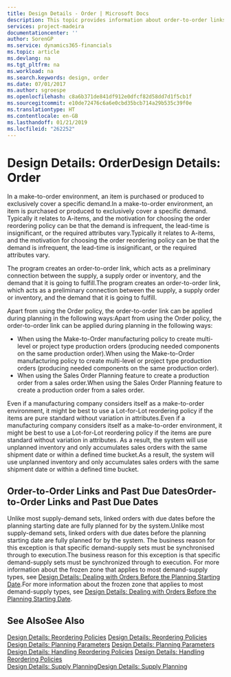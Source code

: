 ```yaml
---
title: Design Details - Order | Microsoft Docs
description: This topic provides information about order-to-order links in a make-to-order environment.
services: project-madeira
documentationcenter: ''
author: SorenGP
ms.service: dynamics365-financials
ms.topic: article
ms.devlang: na
ms.tgt_pltfrm: na
ms.workload: na
ms.search.keywords: design, order
ms.date: 07/01/2017
ms.author: sgroespe
ms.openlocfilehash: c8a6b371de841df912e0dfcf82d58dd7d1f5cb1f
ms.sourcegitcommit: e10de72476c6a6e0cbd35bcb714a29b535c39f0e
ms.translationtype: HT
ms.contentlocale: en-GB
ms.lasthandoff: 01/21/2019
ms.locfileid: "262252"
---
```

# <a name="design-details-order"></a><span data-ttu-id="dc763-103">Design Details: Order</span><span class="sxs-lookup"><span data-stu-id="dc763-103">Design Details: Order</span></span>
<span data-ttu-id="dc763-104">In a make-to-order environment, an item is purchased or produced to exclusively cover a specific demand.</span><span class="sxs-lookup"><span data-stu-id="dc763-104">In a make-to-order environment, an item is purchased or produced to exclusively cover a specific demand.</span></span> <span data-ttu-id="dc763-105">Typically it relates to A-items, and the motivation for choosing the order reordering policy can be that the demand is infrequent, the lead-time is insignificant, or the required attributes vary.</span><span class="sxs-lookup"><span data-stu-id="dc763-105">Typically it relates to A-items, and the motivation for choosing the order reordering policy can be that the demand is infrequent, the lead-time is insignificant, or the required attributes vary.</span></span>  
  
<span data-ttu-id="dc763-106">The program creates an order-to-order link, which acts as a preliminary connection between the supply, a supply order or inventory, and the demand that it is going to fulfill.</span><span class="sxs-lookup"><span data-stu-id="dc763-106">The program creates an order-to-order link, which acts as a preliminary connection between the supply, a supply order or inventory, and the demand that it is going to fulfill.</span></span>  
  
<span data-ttu-id="dc763-107">Apart from using the Order policy, the order-to-order link can be applied during planning in the following ways:</span><span class="sxs-lookup"><span data-stu-id="dc763-107">Apart from using the Order policy, the order-to-order link can be applied during planning in the following ways:</span></span>  
  
* <span data-ttu-id="dc763-108">When using the Make-to-Order manufacturing policy to create multi-level or project type production orders (producing needed components on the same production order).</span><span class="sxs-lookup"><span data-stu-id="dc763-108">When using the Make-to-Order manufacturing policy to create multi-level or project type production orders (producing needed components on the same production order).</span></span>  
* <span data-ttu-id="dc763-109">When using the Sales Order Planning feature to create a production order from a sales order.</span><span class="sxs-lookup"><span data-stu-id="dc763-109">When using the Sales Order Planning feature to create a production order from a sales order.</span></span>  
  
<span data-ttu-id="dc763-110">Even if a manufacturing company considers itself as a make-to-order environment, it might be best to use a Lot-for-Lot reordering policy if the items are pure standard without variation in attributes.</span><span class="sxs-lookup"><span data-stu-id="dc763-110">Even if a manufacturing company considers itself as a make-to-order environment, it might be best to use a Lot-for-Lot reordering policy if the items are pure standard without variation in attributes.</span></span> <span data-ttu-id="dc763-111">As a result, the system will use unplanned inventory and only accumulates sales orders with the same shipment date or within a defined time bucket.</span><span class="sxs-lookup"><span data-stu-id="dc763-111">As a result, the system will use unplanned inventory and only accumulates sales orders with the same shipment date or within a defined time bucket.</span></span>  
  
## <a name="order-to-order-links-and-past-due-dates"></a><span data-ttu-id="dc763-112">Order-to-Order Links and Past Due Dates</span><span class="sxs-lookup"><span data-stu-id="dc763-112">Order-to-Order Links and Past Due Dates</span></span>  
<span data-ttu-id="dc763-113">Unlike most supply-demand sets, linked orders with due dates before the planning starting date are fully planned for by the system.</span><span class="sxs-lookup"><span data-stu-id="dc763-113">Unlike most supply-demand sets, linked orders with due dates before the planning starting date are fully planned for by the system.</span></span> <span data-ttu-id="dc763-114">The business reason for this exception is that specific demand-supply sets must be synchronised through to execution.</span><span class="sxs-lookup"><span data-stu-id="dc763-114">The business reason for this exception is that specific demand-supply sets must be synchronized through to execution.</span></span> <span data-ttu-id="dc763-115">For more information about the frozen zone that applies to most demand-supply types, see [Design Details: Dealing with Orders Before the Planning Starting Date](design-details-dealing-with-orders-before-the-planning-starting-date.md).</span><span class="sxs-lookup"><span data-stu-id="dc763-115">For more information about the frozen zone that applies to most demand-supply types, see [Design Details: Dealing with Orders Before the Planning Starting Date](design-details-dealing-with-orders-before-the-planning-starting-date.md).</span></span>  
  
## <a name="see-also"></a><span data-ttu-id="dc763-116">See Also</span><span class="sxs-lookup"><span data-stu-id="dc763-116">See Also</span></span>  
<span data-ttu-id="dc763-117">[Design Details: Reordering Policies](design-details-reordering-policies.md) </span><span class="sxs-lookup"><span data-stu-id="dc763-117">[Design Details: Reordering Policies](design-details-reordering-policies.md) </span></span>  
<span data-ttu-id="dc763-118">[Design Details: Planning Parameters](design-details-planning-parameters.md) </span><span class="sxs-lookup"><span data-stu-id="dc763-118">[Design Details: Planning Parameters](design-details-planning-parameters.md) </span></span>  
<span data-ttu-id="dc763-119">[Design Details: Handling Reordering Policies](design-details-handling-reordering-policies.md) </span><span class="sxs-lookup"><span data-stu-id="dc763-119">[Design Details: Handling Reordering Policies](design-details-handling-reordering-policies.md) </span></span>  
[<span data-ttu-id="dc763-120">Design Details: Supply Planning</span><span class="sxs-lookup"><span data-stu-id="dc763-120">Design Details: Supply Planning</span></span>](design-details-supply-planning.md)